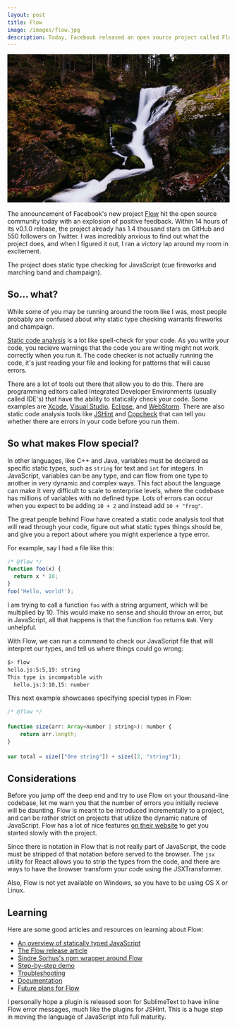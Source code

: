 ```yaml
---
layout: post
title: Flow
image: /images/flow.jpg
description: Today, Facebook released an open source project called Flow that does static type checking for JavaScript. In this article, we walk through a bit of what static type checking means and how to use Facebook Flow.
---
```


![](/images/flow.jpg)

The announcement of Facebook's new project [Flow](http://flowtype.org/) hit the open source community today with an explosion of positive feedback. Within 14 hours of its v0.1.0 release, the project already has 1.4 thousand stars on GitHub and 550 followers on Twitter. I was incredibly anxious to find out what the project does, and when I figured it out, I ran a victory lap around my room in excitement.

The project does static type checking for JavaScript (cue fireworks and marching band and champaign).

## So... what?

While some of you may be running around the room like I was, most people probably are confused about why static type checking warrants fireworks and champaign.

[Static code analysis](http://en.wikipedia.org/wiki/Static_program_analysis) is a lot like spell-check for your code. As you write your code, you recieve warnings that the code you are writing might not work correctly when you run it. The code checker is not actually running the code, it's just reading your file and looking for patterns that will cause errors.

There are a lot of tools out there that allow you to do this. There are programming editors called Integrated Developer Environments (usually called IDE's) that have the ability to statically check your code. Some examples are [Xcode](https://developer.apple.com/xcode/), [Visual Studio](http://msdn.microsoft.com/en-us/vstudio/aa718325.aspx), [Eclipse](https://eclipse.org/), and [WebStorm](https://www.jetbrains.com/webstorm/). There are also static code analysis tools like [JSHint](http://www.jshint.com/) and [Cppcheck](http://cppcheck.sourceforge.net/) that can tell you whether there are errors in your code before you run them.

## So what makes Flow special?

In other languages, like C++ and Java, variables must be declared as specific static types, such as `string` for text and `int` for integers. In JavaScript, variables can be any type, and can flow from one type to another in very dynamic and complex ways. This fact about the language can make it very difficult to scale to enterprise levels, where the codebase has millions of variables with no defined type. Lots of errors can occur when you expect to be adding `10 + 2` and instead add `10 + "frog"`.

The great people behind Flow have created a static code analysis tool that will read through your code, figure out what static types things should be, and give you a report about where you might experience a type error.

For example, say I had a file like this:

```JavaScript
/* @flow */
function foo(x) {
  return x * 10;
}
foo('Hello, world!');
```

I am trying to call a function `foo` with a string argument, which will be multiplied by 10. This would make no sense and should throw an error, but in JavaScript, all that happens is that the function `foo` returns `NaN`. Very unhelpful.

With Flow, we can run a command to check our JavaScript file that will interpret our types, and tell us where things could go wrong:

```bash
$> flow
hello.js:5:5,19: string
This type is incompatible with
  hello.js:3:10,15: number
```

This next example showcases specifying special types in Flow:

```JavaScript
/* @flow */

function size(arr: Array<number | string>): number {
	return arr.length;
}

var total = size(["One string"]) + size([2, "string"]);
```

## Considerations

Before you jump off the deep end and try to use Flow on your thousand-line codebase, let me warn you that the number of errors you initially recieve will be daunting. Flow is meant to be introduced incrementally to a project, and can be rather strict on projects that utilize the dynamic nature of JavaScript. Flow has a lot of nice features [on their website](http://flowtype.org/docs/existing.html#_) to get you started slowly with the project.

Since there is notation in Flow that is not really part of JavaScript, the code must be stripped of that notation before served to the browser. The `jsx` utility for React allows you to strip the types from the code, and there are ways to have the browser transform your code using the JSXTransformer.

Also, Flow is not yet available on Windows, so you have to be using OS X or Linux.

## Learning

Here are some good articles and resources on learning about Flow:

* [An overview of statically typed JavaScript](http://www.2ality.com/2014/10/typed-javascript.html)
* [The Flow release article](https://code.facebook.com/posts/1505962329687926/flow-a-new-static-type-checker-for-javascript/)
* [Sindre Sorhus's npm wrapper around Flow](https://github.com/sindresorhus/flow-bin)
* [Step-by-step demo](http://flowtype.org/docs/react-example.html#_)
* [Troubleshooting](http://flowtype.org/docs/troubleshooting.html#_)
* [Documentation](http://flowtype.org/docs/type-annotations.html#_)
* [Future plans for Flow](http://flowtype.org/docs/coming-soon.html#_)

I personally hope a plugin is released soon for SublimeText to have inline Flow error messages, much like the plugins for JSHint. This is a huge step in moving the language of JavaScript into full maturity.